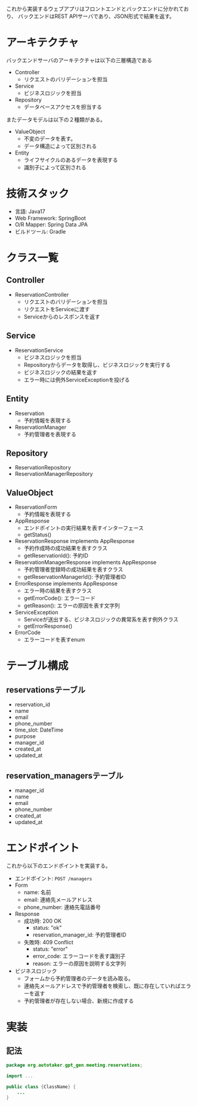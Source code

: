 これから実装するウェブアプリはフロントエンドとバックエンドに分かれており、
バックエンドはREST APIサーバであり、JSON形式で結果を返す。

# アーキテクチャ
バックエンドサーバのアーキテクチャは以下の三層構造である
- Controller
  - リクエストのバリデーションを担当
- Service
  - ビジネスロジックを担当
- Repository
  - データベースアクセスを担当する
  
またデータモデルは以下の２種類がある。
- ValueObject
  - 不変のデータを表す。
  - データ構造によって区別される
- Entity
  - ライフサイクルのあるデータを表現する
  - 識別子によって区別される
  
# 技術スタック
- 言語: Java17
- Web Framework: SpringBoot
- O/R Mapper: Spring Data JPA
- ビルドツール: Gradle

# クラス一覧
## Controller
- ReservationController
  - リクエストのバリデーションを担当
  - リクエストをServiceに渡す
  - Serviceからのレスポンスを返す
## Service
- ReservationService
  - ビジネスロジックを担当
  - Repositoryからデータを取得し、ビジネスロジックを実行する
  - ビジネスロジックの結果を返す
  - エラー時には例外ServiceExceptionを投げる
## Entity
- Reservation
  - 予約情報を表現する
- ReservationManager
  - 予約管理者を表現する
## Repository
- ReservationRepository
- ReservationManagerRepository
## ValueObject
- ReservationForm
  - 予約情報を表現する
- AppResponse
  - エンドポイントの実行結果を表すインターフェース
  - getStatus()
- ReservationResponse implements AppResponse
  - 予約作成時の成功結果を表すクラス
  - getReservationId(): 予約ID
- ReservationManagerResponse implements AppResponse
  - 予約管理者登録時の成功結果を表すクラス
  - getReservationManagerId(): 予約管理者ID
- ErrorResponse implements AppResponse
  - エラー時の結果を表すクラス
  - getErrorCode(): エラーコード
  - getReason(): エラーの原因を表す文字列
- ServiceException
  - Serviceが送出する、ビジネスロジックの異常系を表す例外クラス
  - getErrorResponse()
- ErrorCode
  - エラーコードを表すenum

# テーブル構成

## reservationsテーブル
- reservation_id
- name
- email
- phone_number
- time_slot: DateTime
- purpose
- manager_id
- created_at
- updated_at

## reservation_managersテーブル
- manager_id
- name
- email
- phone_number
- created_at
- updated_at

# エンドポイント
これから以下のエンドポイントを実装する。

- エンドポイント: `POST /managers`
- Form
  - name: 名前
  - email: 連絡先メールアドレス
  - phone_number: 連絡先電話番号
- Response
  - 成功時: 200 OK
    - status: "ok"
    - reservation_manager_id: 予約管理者ID
  - 失敗時: 409 Conflict
    - status: "error"
    - error_code: エラーコードを表す識別子
    - reason: エラーの原因を説明する文字列
- ビジネスロジック
  - フォームから予約管理者のデータを読み取る。
  - 連絡先メールアドレスで予約管理者を検索し、既に存在していればエラーを返す
  - 予約管理者が存在しない場合、新規に作成する

# 実装
## 記法
```java:{ClassName}.java
package org.autotaker.gpt_gen.meeting.reservations;

import ...

public class {ClassName} {
    ...
}
```
